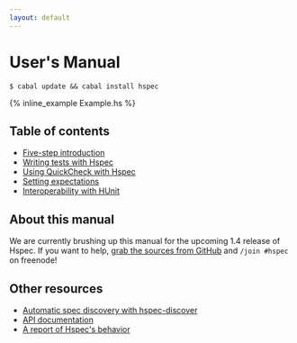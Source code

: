 ```yaml
---
layout: default
---
```


# User's Manual

```console
$ cabal update && cabal install hspec
```

{% inline_example Example.hs %}

## Table of contents

* [Five-step introduction](getting-started.html)
* [Writing tests with Hspec](writing-specs.html)
* [Using QuickCheck with Hspec](quickcheck.html)
* [Setting expectations](expectations.html)
* [Interoperability with HUnit](hunit.html)

## About this manual

We are currently brushing up this manual for the upcoming 1.4 release of Hspec.
If you want to help,
[grab the sources from GitHub](https://github.com/hspec/hspec) and
`/join #hspec` on freenode!



## Other resources

* [Automatic spec discovery with hspec-discover](https://github.com/hspec/hspec/tree/master/hspec-discover#readme)
* [API documentation](http://hackage.haskell.org/packages/archive/hspec/latest/doc/html/Test-Hspec.html)
* [A report of Hspec's behavior](report.html)
